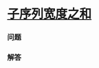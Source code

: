 # [子序列宽度之和](https://leetcode-cn.com/problems/sum-of-subsequence-widths)

### 问题



### 解答

```

```

